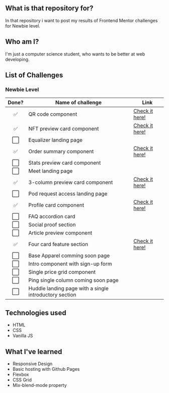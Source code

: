 ## What is that repository for?
In that repository i want to post my results of Frontend Mentor challenges for Newbie level.

## Who am I?
I'm just a computer science student, who wants to be better at web developing.

## List of Challenges

### Newbie Level

| Done?                 | Name of challenge                                         | Link  |
| :-------------------: | --------------------------------------------------------- | ----- |        
| :white_check_mark:    | QR code component | [Check it here!](https://portalion.github.io/Frontend-Mentor/Qr_code_component/) |
| :white_check_mark:    | NFT preview card component | [Check it here!](https://portalion.github.io/Frontend-Mentor/nft-preview-card-component/) |
| :white_large_square:  | Equalizer landing page                                    |       |
| :white_check_mark:    | Order summary component | [Check it here!](https://portalion.github.io/Frontend-Mentor/Order_summary_component/) |
| :white_large_square:  | Stats preview card component                              |       |
| :white_large_square:  | Meet landing page                                         |       |
| :white_check_mark:    | 3-column preview card component | [Check it here!](https://portalion.github.io/Frontend-Mentor/3-column_preview_card_component_challenge_hub/) |
| :white_large_square:  | Pod request access landing page                           |       |
| :white_check_mark:    | Profile card component | [Check it here!](https://portalion.github.io/Frontend-Mentor/profile_card_component/) |
| :white_large_square:  | FAQ accordion card                                        |       |
| :white_large_square:  | Social proof section                                      |       |
| :white_large_square:  | Article preview component                                 |       |
| :white_check_mark:    | Four card feature section | [Check it here!](https://portalion.github.io/Frontend-Mentor/four_card_feature_section/) |
| :white_large_square:  | Base Apparel comming soon page                            |       |
| :white_large_square:  | Intro component with sign-up form                         |       |
| :white_large_square:  | Single price grid component                               |       |
| :white_large_square:  | Ping single column coming soon page                       |       |
| :white_large_square:  | Huddle landing page with a single introductory section    |       |

## Technologies used
- HTML
- CSS
- Vanilla JS

## What I've learned
- Responsive Design
- Basic hosting with Github Pages
- Flexbox
- CSS Grid
- Mix-blend-mode property